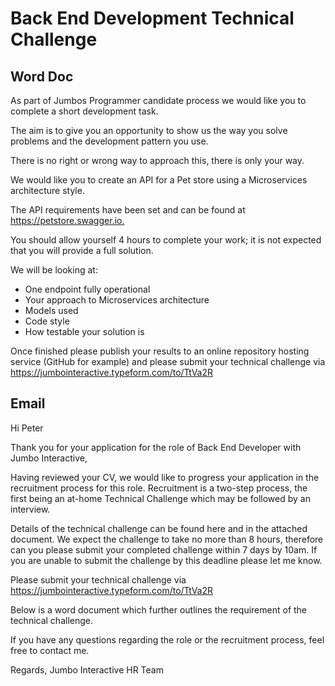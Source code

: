 # Back End Development Technical Challenge

## Word Doc

As part of Jumbos Programmer candidate process we would like you to complete a short development task.

The aim is to give you an opportunity to show us the way you solve problems and the development pattern you use.

There is no right or wrong way to approach this, there is only your way.

We would like you to create an API for a Pet store using a Microservices architecture style.

The API requirements have been set and can be found at <https://petstore.swagger.io.>

You should allow yourself 4 hours to complete your work; it is not expected that you will provide a full solution.

We will be looking at:

* One endpoint fully operational
* Your approach to Microservices architecture
* Models used
* Code style
* How testable your solution is

Once finished please publish your results to an online repository hosting service (GitHub for example) and please submit your technical challenge via <https://jumbointeractive.typeform.com/to/TtVa2R>

## Email

Hi Peter

Thank you for your application for the role of Back End Developer with Jumbo Interactive,

Having reviewed your CV, we would like to progress your application in the recruitment process for this role. Recruitment is a two-step process, the first being an at-home Technical Challenge which may be followed by an interview.

Details of the technical challenge can be found here and in the attached document. We expect the challenge to take no more than 8 hours, therefore can you please submit your completed challenge within 7 days by 10am. If you are unable to submit the challenge by this deadline please let me know.

Please submit your technical challenge via <https://jumbointeractive.typeform.com/to/TtVa2R>

Below is a word document which further outlines the requirement of the technical challenge.

If you have any questions regarding the role or the recruitment process, feel free to contact me.

Regards,
Jumbo Interactive HR Team
